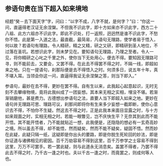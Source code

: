 ##  参语句贵在当下超入如来境地

经题“癸－去下面天字”字，问曰：“以字不成，八字不就，是何字？”曰：“你这一问，直逼得老汉证无余涅槃。不但我不识此字，即十方如来亦不识此字，西方二十八祖、此方六祖亦不识此字。即此不识处，打一返照，迥迥然是谁不识此字，不愁你不悟。此是第一入道之法，最直截，最简易，凡语句无理路，使学者易于悟入，何以故？若语句有理路，令人精研，精之又精，研之又研，即精研到圣人地位，不过落在圣坑。若想识此字，则未梦见在。要知语句无理路，乃理之至者。令人一见，将你精研之心叱之千里之外，使你当下无处用心，便去不得。要知因无理路可寻，则不能前去，又要会，又罢不得。在此去不得罢不得之时，不隔一线，即超如来之地。只在一提语句，刹那际便是去不得悟入之时。何须多日，说五年十年，真不堪入耳。当领会你这一问，直逼得我证无余涅槃之答，则当下即入。”

参语句，最妙在去不得，更妙在罢不得。自有生以来，此我起心起意起识，无时无刻不去攀缘物境，竟将此我纠成了一团妄想。其本来无相之实相，埋没不堪。若渐渐销磨他，甚是费力。古德想出参语句之法，直要人当下即超入如来之地。更妙在语句并无理路可思、理路可议，刹那间即将你有生来多少妄想一截即断，使你心意识去不得，不怕你不生疑。然这去不得之时，正是此我本来面目显露之时，与十方如来觌面之时，实相无相之时。若能一眼瞥见，岂不庆快生平？无奈其到此而不能开悟。其不能开悟者，乃不能就贴近一想，此我便是，还隐隐的想必有一玄奇高妙之境。所以虽去不得，却不能悟，然而疑矣，然而不能不疑矣，疑固不悟。然而妙在此疑，此疑只隔一纸，这疑即是你出头的要路，即是你脱生死轮回的妙法，即是你证道与诸佛相见的密因。百千万劫容易不得到这里，百千万参学之士容易不得到这里，万万不可罢手。若一罢此疑，则与此道永无消息矣。盖罢不得者，乃罢不得此去不得之时，乃千古一逢之时也。夫以千古一逢之时，而竟罢之，则成何等人也。
